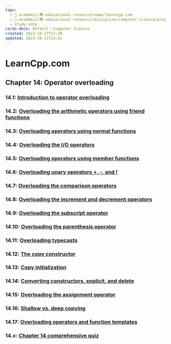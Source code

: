 ```yaml
---
tags:
  - 🔴-academic/📚-educational-resource/name/learncpp-com
  - 🔴-academic/📚-educational-resource/discipline/computer-science/programming-language/cpp
  - study-note
cards-deck: Default::Computer Science
created: 2023-10-27T17:38
updated: 2023-10-31T14:51
---
```


# LearnCpp.com

## Chapter 14꞉ Operator overloading

### 14.1: [Introduction to operator overloading](https://www.learncpp.com/cpp-tutorial/introduction-to-operator-overloading/)

### 14.2: [Overloading the arithmetic operators using friend functions](https://www.learncpp.com/cpp-tutorial/overloading-the-arithmetic-operators-using-friend-functions/)

### 14.3: [Overloading operators using normal functions](https://www.learncpp.com/cpp-tutorial/overloading-operators-using-normal-functions/)

### 14.4: [Overloading the I/O operators](https://www.learncpp.com/cpp-tutorial/overloading-the-io-operators/)

### 14.5: [Overloading operators using member functions](https://www.learncpp.com/cpp-tutorial/overloading-operators-using-member-functions/)

### 14.6: [Overloading unary operators +, -, and !](https://www.learncpp.com/cpp-tutorial/overloading-unary-operators/)

### 14.7: [Overloading the comparison operators](https://www.learncpp.com/cpp-tutorial/overloading-the-comparison-operators/)

### 14.8: [Overloading the increment and decrement operators](https://www.learncpp.com/cpp-tutorial/overloading-the-increment-and-decrement-operators/)

### 14.9: [Overloading the subscript operator](https://www.learncpp.com/cpp-tutorial/overloading-the-subscript-operator/)

### 14.10: [Overloading the parenthesis operator](https://www.learncpp.com/cpp-tutorial/overloading-the-parenthesis-operator/)

### 14.11: [Overloading typecasts](https://www.learncpp.com/cpp-tutorial/overloading-typecasts/)

### 14.12: [The copy constructor](https://www.learncpp.com/cpp-tutorial/the-copy-constructor/)

### 14.13: [Copy initialization](https://www.learncpp.com/cpp-tutorial/copy-initialization/)

### 14.14: [Converting constructors, explicit, and delete](https://www.learncpp.com/cpp-tutorial/converting-constructors-explicit-and-delete/)

### 14.15: [Overloading the assignment operator](https://www.learncpp.com/cpp-tutorial/overloading-the-assignment-operator/)

### 14.16: [Shallow vs. deep copying](https://www.learncpp.com/cpp-tutorial/shallow-vs-deep-copying/)

### 14.17: [Overloading operators and function templates](https://www.learncpp.com/cpp-tutorial/overloading-operators-and-function-templates/)

### 14.x: [Chapter 14 comprehensive quiz](https://www.learncpp.com/cpp-tutorial/chapter-14-comprehensive-quiz/)



